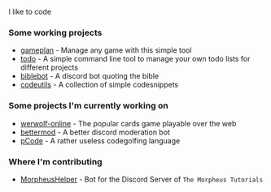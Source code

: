 I like to code

### Some working projects
- [gameplan](https://github.com/cephox/gameplan) - Manage any game with this simple tool
- [todo](https://github.com/cephox/todo) - A simple command line tool to manage your own todo lists for different projects
- [biblebot](https://github.com/cephox/biblebot) - A discord bot quoting the bible
- [codeutils](https://github.com/cephox/codeutils) - A collection of simple codesnippets

### Some projects I'm currently working on
- [werwolf-online](github.com/cephox/werwolf-online) - The popular cards game playable over the web
- [bettermod](https://github.com/cephox/bettermod) - A better discord moderation bot
- [pCode](https://github.com/cephox/pcode) - A rather useless codegolfing language

### Where I'm contributing
- [MorpheusHelper](github.com/defelo/morpheushelper/) - Bot for the Discord Server of `The Morpheus Tutorials`
